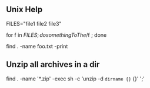 ## Unix Help

FILES="file1
file2
file3"

for f in $FILES ; do somethingToThe/$f ; done

find . -name foo.txt -print


## Unzip all archives in a dir

find . -name '*.zip' -exec sh -c 'unzip -d `dirname {}` {}' ';'


